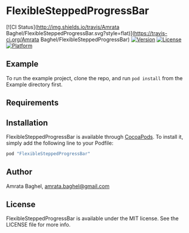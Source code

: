 # FlexibleSteppedProgressBar

[![CI Status](http://img.shields.io/travis/Amrata Baghel/FlexibleSteppedProgressBar.svg?style=flat)](https://travis-ci.org/Amrata Baghel/FlexibleSteppedProgressBar)
[![Version](https://img.shields.io/cocoapods/v/FlexibleSteppedProgressBar.svg?style=flat)](http://cocoapods.org/pods/FlexibleSteppedProgressBar)
[![License](https://img.shields.io/cocoapods/l/FlexibleSteppedProgressBar.svg?style=flat)](http://cocoapods.org/pods/FlexibleSteppedProgressBar)
[![Platform](https://img.shields.io/cocoapods/p/FlexibleSteppedProgressBar.svg?style=flat)](http://cocoapods.org/pods/FlexibleSteppedProgressBar)

## Example

To run the example project, clone the repo, and run `pod install` from the Example directory first.

## Requirements

## Installation

FlexibleSteppedProgressBar is available through [CocoaPods](http://cocoapods.org). To install
it, simply add the following line to your Podfile:

```ruby
pod "FlexibleSteppedProgressBar"
```

## Author

Amrata Baghel, amrata.baghel@gmail.com

## License

FlexibleSteppedProgressBar is available under the MIT license. See the LICENSE file for more info.
